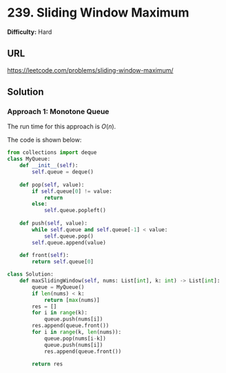 # 239. Sliding Window Maximum

**Difficulty:** Hard

## URL

https://leetcode.com/problems/sliding-window-maximum/

## Solution

### Approach 1: Monotone Queue

The run time for this approach is $O(n)$.

The code is shown below:

```python
from collections import deque
class MyQueue:
    def __init__(self):
        self.queue = deque()
    
    def pop(self, value):
        if self.queue[0] != value:
            return
        else:
            self.queue.popleft()
        
    def push(self, value):
        while self.queue and self.queue[-1] < value:
            self.queue.pop()
        self.queue.append(value)
        
    def front(self):
        return self.queue[0]

class Solution:
    def maxSlidingWindow(self, nums: List[int], k: int) -> List[int]:
        queue = MyQueue()
        if len(nums) < k:
            return [max(nums)]
        res = []
        for i in range(k):
            queue.push(nums[i])
        res.append(queue.front())
        for i in range(k, len(nums)):
            queue.pop(nums[i-k])
            queue.push(nums[i])
            res.append(queue.front())
            
        return res
```
